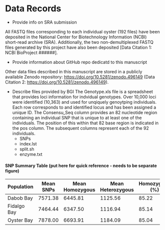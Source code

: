 # Data Records

- Provide info on SRA submission

All FASTQ files corresponding to each individual oyster (192 files) have been deposited in the National Center for Biotechnology Information (NCBI) short-read archive (SRA). Additionally, the two non-demultiplexed FASTQ files generated by this project have also been deposited [Data Citation 1: NCBI BioProject ######].

- Provide information about GitHub repo dedicatd to this manuscript

Other data files described in this manuscript are stored in a publicly available Zenodo repository: https://doi.org/10.5281/zenodo.496149 (Data Citation 2: https://doi.org/10.5281/zenodo.496149).

- Describe files provided by BGI
The Genotype.xls file is a spreadsheet that provides loci information for indvidual genotypes. Over 10,000 loci were identified (10,363) and used for unqiquely genoytping individuals. Each row corresponds to and identified locus and has been assigned a unique ID. The Consensu_Seq column provides an 82 nucleotide region containing an individual SNP that is unique to at least one of the individuals. The position of this within that 82 base region is indicated in the pos column. The subsequent columns represent each of the 92 individuals.
  - SNPs
  - index.lst
  - split.sh
  - enzyme.txt


#### SNP Summary Table (put here for quick reference - needs to be separate figure)

| Population  | Mean SNPs | Mean Homozygous | Mean Heterozygous | Homozygous (%) | Heterozygous (%) |
|-------------|-----------|-----------------|-------------------|----------------|------------------|
| Dabob Bay   | 7571.38   | 6445.81         | 1125.56           | 85.22          | 14.78            |
| Fidalgo Bay | 7464.44   | 6347.50         | 1116.94           | 85.14          | 14.86            |
| Oyster Bay  | 7878.00   | 6693.91         | 1184.09           | 85.04          | 14.96            |
